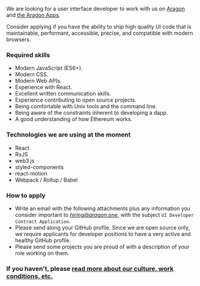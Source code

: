 We are looking for a user interface developer to work with us on [Aragon](https://github.com/aragon/aragon) and [the Aragon Apps](https://github.com/aragon/aragon-apps).

Consider applying if you have the ability to ship high quality UI code that is maintainable, performant, accessible, precise, and compatible with modern browsers.

### Required skills

- Modern JavaScript (ES6+).
- Modern CSS.
- Modern Web APIs.
- Experience with React.
- Excellent written communication skills.
- Experience contributing to open source projects.
- Being comfortable with Unix tools and the command line.
- Being aware of the constraints inherent to developing a dapp.
- A good understanding of how Ethereum works.

### Technologies we are using at the moment

- React
- RxJS
- web3.js
- styled-components
- react-motion
- Webpack / Rollup / Babel

### How to apply

- Write an email with the following attachments plus any information you consider important to *hiring@aragon.one*, with the subject `UI Developer Contract Application`.
- Please send along your GitHub profile. Since we are open source only, we require applicants for developer positions to have a very active and healthy GitHub profile.
- Please send some projects you are proud of with a description of your role working on them.

### If you haven't, please [read more about our culture, work conditions, etc.](../../index.md)
